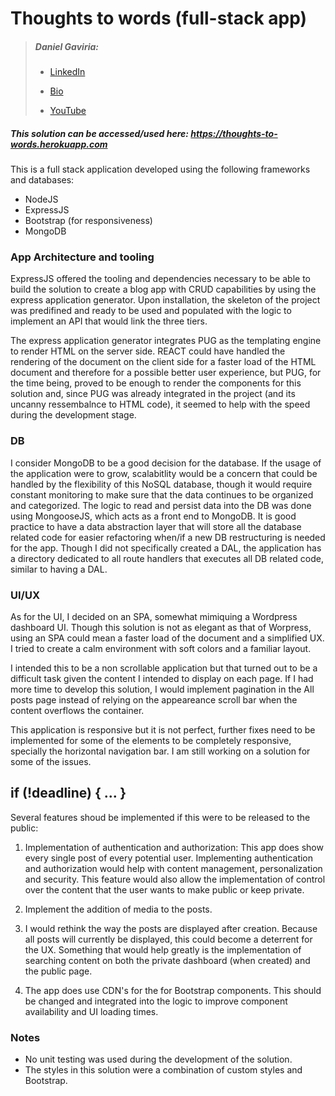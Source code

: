 # Thoughts to words (full-stack app)

> ##### Daniel Gaviria:
> - [LinkedIn](https://www.linkedin.com/in/daniel-gaviria-dev/)
>
> - [Bio](https://www.danielgaviria.net/artist/daniel-gaviria/)
>
> - [YouTube](https://www.youtube.com/@gavirialive)

##### This solution can be accessed/used here: https://thoughts-to-words.herokuapp.com 

This is a full stack application developed using the following frameworks and databases:

- NodeJS
- ExpressJS
- Bootstrap (for responsiveness)
- MongoDB

### App Architecture and tooling

ExpressJS offered the tooling and dependencies necessary to be able to build the solution to create a blog app with CRUD capabilities by using the express application generator. Upon installation, the skeleton of the project was predifined and ready to be used and populated with the logic to implement an API that would link the three tiers.

The express application generator integrates PUG as the  templating engine to render HTML on the server side. REACT could have handled the rendering of the document on the client side for a faster load of the HTML document and therefore for a possible better user experience, but PUG, for the time being, proved to be enough to render the components for this solution and, since PUG was already integrated in the project (and its uncanny ressembalnce to HTML code), it seemed to help with the speed during the development stage. 

### DB

I consider MongoDB to be a good decision for the database. If the usage of the application were to grow, scalabitlity would be a concern that could be handled by the flexibility of this NoSQL database, though it would require constant monitoring to make sure that the data continues to be organized and categorized. The logic to read and persist data into the DB was done using MongooseJS, which acts as a front end to MongoDB. It is good practice to have a data abstraction layer that will store all the database related code for easier refactoring when/if a new DB restructuring is needed for the app. Though I did not specifically created a DAL, the application has a directory dedicated to all route handlers that executes all DB related code, similar to having a DAL.

### UI/UX

As for the UI, I decided on an SPA, somewhat mimiquing a Wordpress dashboard UI. Though this solution is not as elegant as that of Worpress, using an SPA could mean a faster load of the document and a simplified UX. I tried to create a calm environment with soft colors and a familiar layout.

I intended this to be a non scrollable application but that turned out to be a difficult task given the content I intended to display on each page. If I had more time to develop this solution, I would implement pagination in the All posts page instead of relying on the appeareance scroll bar when the content overflows the container.

This application is responsive but it is not perfect, further fixes need to be implemented for some of the elements to be completely responsive, specially the horizontal navigation bar. I am still working on a solution for some of the issues.

## if (!deadline) { ... }

Several features shoud be implemented if this were to be released to the public:

1. Implementation of authentication and authorization: This app does show every single post of every potential user. Implementing  authentication and authorization would help with content management, personalization and security. This feature would also allow the implementation of control over the content that the user wants to make public or keep private.  

2. Implement the addition of media to the posts.

3. I would rethink the way the posts are displayed after creation. Because all posts will currently be displayed, this could become a deterrent for the UX. Something that would help greatly is the implementation of searching content on both the private dashboard (when created) and the public page.

4. The app does use CDN's for the for Bootstrap components. This should be changed and integrated into the logic to improve component availability and UI loading times.

### Notes

- No unit testing was used during the development of the solution.
- The styles in this solution were a combination of custom styles and Bootstrap.



